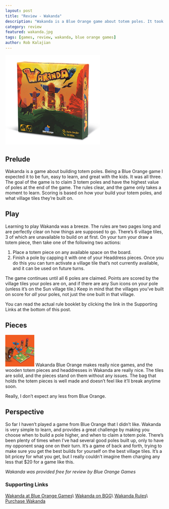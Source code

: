 ```yaml
---
layout: post
title: "Review - Wakanda"
description: "Wakanda is a Blue Orange game about totem poles. It took a bit to get used to, but was pretty fun."
category: review
featured: wakanda.jpg
tags: [games, review, wakanda, blue orange games]
author: Rob Kalajian
---
```


<img src="/images/wakanda/wakanda.jpg" alt="Wakanda" width="300" class="float-right" />

<h2>Prelude</h2>

Wakanda is a game about building totem poles. Being a Blue Orange game I expected it to be fun, easy to learn, and great with the kids. It was all three. The goal of the game is to claim 3 totem poles and have the highest value of poles at the end of the game. The rules clear, and the game only takes a moment to learn. Scoring is based on how your build your totem poles, and what village tiles they’re built on.

<h2>Play</h2>

Learning to play Wakanda was a breeze. The rules are two pages long and are perfectly clear on how things are supposed to go. There’s 6 village tiles, 3 of which are unavailable to build on at first. On your turn your draw a totem piece, then take one of the following two actions:

1. Place a totem piece on any available space on the board.
2. Finish a pole by capping it with one of your Headdress pieces. Once you do this you can turn activate a village tile that’s not currently available, and it can be used on future turns.

The game continues until all 6 poles are claimed. Points are scored by the village tiles your poles are on, and if there are any Sun icons on your pole (unless it’s on the Sun village tile.) Keep in mind that the villages you’ve built on score for *all* your poles, not just the one built in that village.

You can read the actual rule booklet by clicking the link in the Supporting Links at the bottom of this post.

<h2>Pieces</h2>
<img src="/images/wakanda/pieces.jpg" height="100" alt="Wakanda" class="float-left" />
Wakanda Blue Orange makes really nice games, and the wooden totem pieces and headdresses in Wakanda are really nice. The tiles are solid, and the pieces stand on them without any issues. The bag that holds the totem pieces is well made and doesn’t feel like it’ll break anytime soon.

Really, I don’t expect any less from Blue Orange.

<h2>Perspective</h2>

So far I haven’t played a game from Blue Orange that I didn’t like. Wakanda is very simple to learn, and provides a great challenge by making you choose when to build a pole higher, and when to claim a totem pole. There’s been plenty of times when I’ve had several good poles built up, only to have my opponent snag one on their turn. It’s a game of back and forth, trying to make sure you get the best builds for yourself on the best village tiles. It’s a bit pricey for what you get, but I really couldn’t imagine them charging any less that $20 for a game like this.

*Wakanda was provided free for review by Blue Orange Games*

<h3>Supporting Links</h3>

[Wakanda at Blue Orange Games](http://www.blueorangegames.com/index.php/games/wakanda)\\
[Wakanda on BGG](https://boardgamegeek.com/boardgame/161762/wakanda)\\
[Wakanda Rules](https://boardgamegeek.com/file/download/qdliyfosga/wakanda_rules.pdf)\\
[Purchase Wakanda](http://store.blueorangegames.com/p/wakanda)
